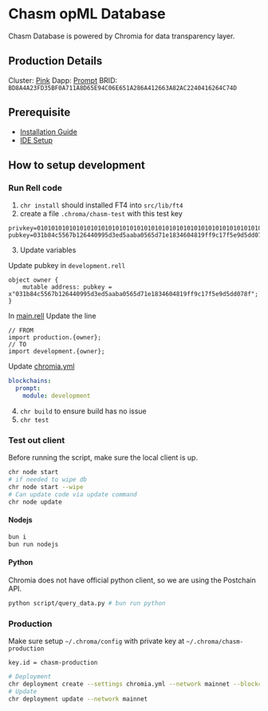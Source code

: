 # Chasm opML Database
Chasm Database is powered by Chromia for data transparency layer.

## Production Details
Cluster: [Pink](https://explorer.chromia.com/mainnet/cluster/pink)
Dapp: [Prompt](https://explorer.chromia.com/mainnet/blockchain/BD8A4A23FD35BF0A711A8D65E94C06E651A286A412663A82AC2240416264C74D)
BRID: `BD8A4A23FD35BF0A711A8D65E94C06E651A286A412663A82AC2240416264C74D`

## Prerequisite
- [Installation Guide](https://docs.chromia.com/getting-started/dev-setup/cli-installation)
- [IDE Setup](https://docs.chromia.com/getting-started/plugin/vscode-installation)

## How to setup development

### Run Rell code
1. `chr install` should installed FT4 into `src/lib/ft4`
2. create a file `.chroma/chasm-test` with this test key

```
privkey=0101010101010101010101010101010101010101010101010101010101010101
pubkey=031b84c5567b126440995d3ed5aaba0565d71e1834604819ff9c17f5e9d5dd078f
```

3. Update variables

Update pubkey in `development.rell`
```rell
object owner {
    mutable address: pubkey = x"031b84c5567b126440995d3ed5aaba0565d71e1834604819ff9c17f5e9d5dd078f";
}
```

In [main.rell](./src/main.rell) Update the line 
```rell
// FROM
import production.{owner};
// TO
import development.{owner};
```

Update [chromia.yml](./chromia.yml)
```yml
blockchains:
  prompt:
    module: development
```

4. `chr build` to ensure build has no issue
5. `chr test`

### Test out client

Before running the script, make sure the local client is up. 

```sh
chr node start
# if needed to wipe db
chr node start --wipe
# Can update code via update command
chr node update
```
#### Nodejs

```sh
bun i
bun run nodejs
```

#### Python
Chromia does not have official python client, so we are using the Postchain API.

```sh
python script/query_data.py # bun run python
```

### Production

Make sure setup `~/.chroma/config` with private key at `~/.chroma/chasm-production`

```
key.id = chasm-production
```



```sh
# Deployment
chr deployment create --settings chromia.yml --network mainnet --blockchain prompt                                                                                       
# Update
chr deployment update --network mainnet
```
